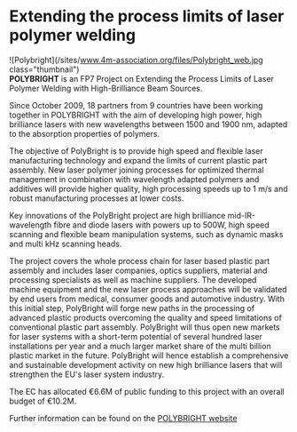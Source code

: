 # Extending the process limits of laser polymer welding

<!--break-->
![Polybright](/sites/www.4m-association.org/files/Polybright_web.jpg class="thumbnail")  
**POLYBRIGHT** is an FP7 Project on Extending the Process Limits of Laser Polymer Welding with High-Brilliance Beam Sources.  
  
Since October 2009, 18 partners from 9 countries have been working together in POLYBRIGHT with the aim of developing high power, high brilliance lasers with new wavelengths between 1500 and 1900 nm, adapted to the absorption properties of polymers.  
  
The objective of PolyBright is to provide high speed and flexible laser manufacturing technology and expand the limits of current plastic part assembly. New laser polymer joining processes for optimized thermal management in combination with wavelength adapted polymers and additives will provide higher quality, high processing speeds up to 1 m/s and robust manufacturing processes at lower costs.  
  
Key innovations of the PolyBright project are high brilliance mid-IR-wavelength fibre and diode lasers with powers up to 500W, high speed scanning and flexible beam manipulation systems, such as dynamic masks and multi kHz scanning heads.  
    
The project covers the whole process chain for laser based plastic part assembly and includes laser companies, optics suppliers, material and processing specialists as well as machine suppliers. The developed machine equipment and the new laser process approaches will be validated by end users from medical, consumer goods and automotive industry. 
With this initial step, PolyBright will forge new paths in the processing of advanced plastic products overcoming the quality and speed limitations of conventional plastic part assembly. PolyBright will thus open new markets for laser systems with a short-term potential of several hundred laser installations per year and a much larger market share of the multi billion plastic market in the future. PolyBright will hence establish a comprehensive and sustainable development activity on new high brilliance lasers that will strengthen the EU's laser system industry.  
  
The EC has allocated €6.6M of public funding to this project with an overall budget of €10.2M.

Further information can be found on the [POLYBRIGHT website](http://www.polybright.eu/)
